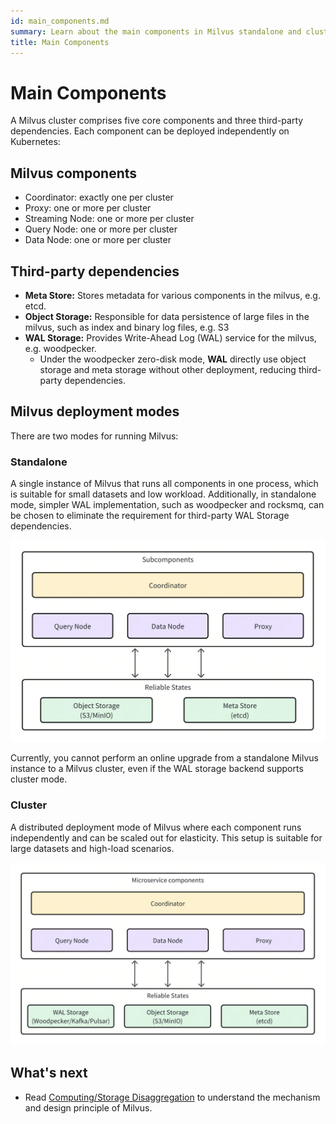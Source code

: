```yaml
---
id: main_components.md
summary: Learn about the main components in Milvus standalone and cluster.
title: Main Components
---
```


# Main Components

A Milvus cluster comprises five core components and three third-party dependencies. Each component can be deployed independently on Kubernetes: 

## Milvus components

- Coordinator: exactly one per cluster
- Proxy: one or more per cluster
- Streaming Node: one or more per cluster
- Query Node: one or more per cluster
- Data Node: one or more per cluster

## Third-party dependencies

- **Meta Store:** Stores metadata for various components in the milvus, e.g. etcd.
- **Object Storage:**  Responsible for data persistence of large files in the milvus, such as index and binary log files, e.g. S3
- **WAL Storage:** Provides Write-Ahead Log (WAL) service for the milvus, e.g. woodpecker. 
    - Under the woodpecker zero-disk mode, **WAL** directly use object storage and meta storage without other deployment, reducing third-party dependencies.

## Milvus deployment modes

There are two modes for running Milvus: 

### Standalone 

A single instance of Milvus that runs all components in one process, which is suitable for small datasets and low workload.
Additionally, in standalone mode, simpler WAL implementation, such as woodpecker and rocksmq, can be chosen to eliminate the requirement for third-party WAL Storage dependencies.

![Standalone_architecture](../../../../assets/standalone_architecture.jpg "Milvus standalone architecture.")

Currently, you cannot perform an online upgrade from a standalone Milvus instance to a Milvus cluster, even if the WAL storage backend supports cluster mode.

### Cluster

A distributed deployment mode of Milvus where each component runs independently and can be scaled out for elasticity. This setup is suitable for large datasets and high-load scenarios.

![Distributed_architecture](../../../../assets/distributed_architecture.jpg "Milvus cluster architecture.")

## What's next

- Read [Computing/Storage Disaggregation](four_layers.md) to understand the mechanism and design principle of Milvus.
